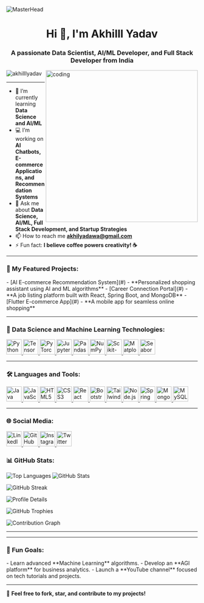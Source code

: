 ![MasterHead](https://rejolut.com/wp-content/uploads/2024/02/DALL%C2%B7E-2024-02-21-17.38.22-Create-a-wide-banner-image-representing-the-theme-_20-Artificial-Intelligence-Project-Ideas-for-Beginners_.-The-design-should-feature-a-futuristic-te-1024x585.webp)

<h1 align="center">Hi 👋, I'm Akhilll Yadav</h1>
<h3 align="center">A passionate Data Scientist, AI/ML Developer, and Full Stack Developer from India</h3>
<img align="right" alt="coding" width="400" src="https://media.tenor.com/YNqsJbmb_yMAAAAd/coding.gif">

<p align="left"> <img src="https://komarev.com/ghpvc/?username=akhilllyadav&label=Profile%20views&color=0e75b6&style=flat" alt="akhilllyadav" /> </p>

---

- 🌱 I’m currently learning **Data Science and AI/ML**
- 💻 I’m working on **AI Chatbots, E-commerce Applications, and Recommendation Systems**
- 💬 Ask me about **Data Science, AI/ML, Full Stack Development, and Startup Strategies**
- 📫 How to reach me **akhilyadawa@gmail.com**
- ⚡ Fun fact: **I believe coffee powers creativity! ☕**

---

<h3 align="left">🚀 My Featured Projects:</h3>
- [AI E-commerce Recommendation System](#) - **Personalized shopping assistant using AI and ML algorithms**  
- [Career Connection Portal](#) - **A job listing platform built with React, Spring Boot, and MongoDB**  
- [Flutter E-commerce App](#) - **A mobile app for seamless online shopping**  

---

<h3 align="left">🌟 Data Science and Machine Learning Technologies:</h3>
<p align="left">
  <a href="https://www.python.org/" target="_blank" rel="noreferrer">
    <img src="https://logowik.com/content/uploads/images/python8937.logowik.com.webp" alt="Python" width="40" height="40"/>
  </a>
  <a href="https://www.tensorflow.org/" target="_blank" rel="noreferrer">
    <img src="https://logowik.com/content/uploads/images/tensorflow9721.jpg" alt="TensorFlow" width="40" height="40"/>
  </a>
  <a href="https://pytorch.org/" target="_blank" rel="noreferrer">
    <img src="https://logowik.com/content/uploads/images/pytorch3781.logowik.com.webp" alt="PyTorch" width="40" height="40"/>
  </a>
  <a href="https://jupyter.org/" target="_blank" rel="noreferrer">
    <img src="https://logowik.com/content/uploads/images/jupyter2017.logowik.com.webp" alt="Jupyter" width="40" height="40"/>
  </a>
  <a href="https://pandas.pydata.org/" target="_blank" rel="noreferrer">
    <img src="https://logowik.com/content/uploads/images/pandas4605.jpg" alt="Pandas" width="40" height="40"/>
  </a>
  <a href="https://numpy.org/" target="_blank" rel="noreferrer">
    <img src="https://logowik.com/content/uploads/images/numpy8457.jpg" alt="NumPy" width="40" height="40"/>
  </a>
  <a href="https://scikit-learn.org/" target="_blank" rel="noreferrer">
    <img src="https://logowik.com/content/uploads/images/scikit-learn5890.logowik.com.webp" alt="Scikit-Learn" width="40" height="40"/>
  </a>
  <a href="https://matplotlib.org/" target="_blank" rel="noreferrer">
    <img src="https://logowik.com/content/uploads/images/matplotlib1573.logowik.com.webp" alt="Matplotlib" width="40" height="40"/>
  </a>
  <a href="https://seaborn.pydata.org/" target="_blank" rel="noreferrer">
    <img src="https://logowik.com/content/uploads/images/seaborn3845.jpg" alt="Seaborn" width="40" height="40"/>
  </a>
</p>

---

<h3 align="left">🛠️ Languages and Tools:</h3>
<p align="left">
  <!-- Programming Languages -->
  <a href="https://www.java.com" target="_blank" rel="noreferrer">
    <img src="https://logowik.com/content/uploads/images/java1655.logowik.com.webp" alt="Java" width="40" height="40"/>
  </a>
  <a href="https://developer.mozilla.org/en-US/docs/Web/JavaScript" target="_blank" rel="noreferrer">
    <img src="https://logowik.com/content/uploads/images/3799-javascript.jpg" alt="JavaScript" width="40" height="40"/>
  </a>
  <a href="https://www.w3.org/html/" target="_blank" rel="noreferrer">
    <img src="https://logowik.com/content/uploads/images/492_html5.jpg" alt="HTML5" width="40" height="40"/>
  </a>
  <a href="https://www.w3schools.com/css/" target="_blank" rel="noreferrer">
    <img src="https://logowik.com/content/uploads/images/123_css3.jpg" alt="CSS3" width="40" height="40"/>
  </a>
  <!-- Frontend -->
  <a href="https://reactjs.org/" target="_blank" rel="noreferrer">
    <img src="https://logowik.com/content/uploads/images/react.jpg" alt="React" width="40" height="40"/>
  </a>
  <a href="https://getbootstrap.com" target="_blank" rel="noreferrer">
    <img src="https://logowik.com/content/uploads/images/bootstrap-new725.logowik.com.webp" alt="Bootstrap" width="40" height="40"/>
  </a>
  <a href="https://tailwindcss.com/" target="_blank" rel="noreferrer">
    <img src="https://logowik.com/content/uploads/images/tailwind-css3232.logowik.com.webp" alt="Tailwind CSS" width="40" height="40"/>
  </a>
  <!-- Backend -->
  <a href="https://nodejs.org" target="_blank" rel="noreferrer">
    <img src="https://logowik.com/content/uploads/images/node-js6304.logowik.com.webp" alt="Node.js" width="40" height="40"/>
  </a>
  <a href="https://spring.io/" target="_blank" rel="noreferrer">
    <img src="https://www.vectorlogo.zone/logos/springio/springio-icon.svg" alt="Spring" width="40" height="40"/>
  </a>
  <!-- Databases -->
  <a href="https://www.mongodb.com/" target="_blank" rel="noreferrer">
    <img src="https://logowik.com/content/uploads/images/mongodb9740.logowik.com.webp" alt="MongoDB" width="40" height="40"/>
  </a>
  <a href="https://www.mysql.com/" target="_blank" rel="noreferrer">
    <img src="https://logowik.com/content/uploads/images/mysql.jpg" alt="MySQL" width="40" height="40"/>
  </a>
</p>

---

<h3 align="left">🌐 Social Media:</h3>
<p align="left">
  <a href="https://linkedin.com/in/akhilllyadav" target="_blank">
    <img src="https://logowik.com/content/uploads/images/linkedin7555.jpg" alt="LinkedIn" width="40" height="40"/>
  </a>
  <a href="https://github.com/AkhilllYadav" target="_blank">
    <img src="https://logowik.com/content/uploads/images/github-icon8637.logowik.com.webp" alt="GitHub" width="40" height="40"/>
  </a>
  <a href="https://instagram.com/akhilll_yad" target="_blank">
    <img src="https://logowik.com/content/uploads/images/instagram-icon8899.logowik.com.webp" alt="Instagram" width="40" height="40"/>
  </a>
  <a href="https://twitter.com/akhilllyadav" target="_blank">
    <img src="https://logowik.com/content/uploads/images/twitter6141.jpg" alt="Twitter" width="40" height="40"/>
  </a>
</p>

<h3 align="left">📊 GitHub Stats:</h3>

<p>
  <img align="left" src="https://github-readme-stats.vercel.app/api/top-langs?username=akhilllyadav&show_icons=true&locale=en&layout=compact&theme=radical" alt="Top Languages" />
</p>
<p>
  <img align="center" src="https://github-readme-stats.vercel.app/api?username=akhilllyadav&show_icons=true&locale=en&theme=radical" alt="GitHub Stats" />
</p>
<p>
  <img align="center" src="https://github-readme-streak-stats.herokuapp.com/?user=akhilllyadav&theme=radical" alt="GitHub Streak" />
</p>
<p>
  <img align="center" src="https://github-profile-summary-cards.vercel.app/api/cards/profile-details?username=akhilllyadav&theme=radical" alt="Profile Details" />
</p>
<p>
  <img align="center" src="https://github-profile-trophy.vercel.app/?username=akhilllyadav&theme=radical&no-frame=true&row=1" alt="GitHub Trophies" />
</p>
<p>
  <img align="center" src="https://activity-graph.herokuapp.com/graph?username=akhilllyadav&theme=radical" alt="Contribution Graph" />
</p>

---


---

<h3 align="left">🎯 Fun Goals:</h3>
- Learn advanced **Machine Learning** algorithms.  
- Develop an **AGI platform** for business analytics.  
- Launch a **YouTube channel** focused on tech tutorials and projects.  

---

💖 **Feel free to fork, star, and contribute to my projects!**

